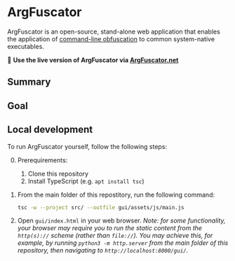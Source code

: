 # ArgFuscator

ArgFuscator is an open-source, stand-alone web application that enables the application of [command-line obfuscation](https://www.wietzebeukema.nl/) to common system-native executables.

🚀 **Use the live version of ArgFuscator via [ArgFuscator.net](https://argfuscator.net/)**

## Summary

## Goal

## Local development

To run ArgFuscator yourself, follow the following steps:

0. Prerequirements:
    1. Clone this repository
    2. Install TypeScript (e.g. `apt install tsc`)

1. From the main folder of this repostitory, run the following command:

   ```bash
   tsc -w --project src/ --outfile gui/assets/js/main.js
   ```

2. Open `gui/index.html` in your web browser.
   _Note: for some functionality, your browser may require you to run the static content from the `http(s)://` scheme (rather than `file://`). You may achieve this, for example, by running `python3 -m http.server` from the main folder of this repository, then navigating to `http://localhost:8000/gui/`._
